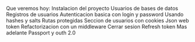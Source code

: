 Que veremos hoy:
Instalacion del proyecto
Usuarios de bases de datos
Registros de usuarios
Autenticacion basica con login y password
Usando hashes y salts
Rutas protegidas
Seccion de usuarios con cookies
Json web token
Refactorizacion con un middleware
Cerrar sesion
Refresh token
Mas adelante Passport y outh 2.0
